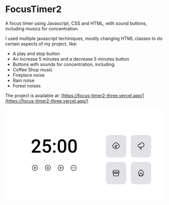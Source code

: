 # FocusTimer2
A focus timer using Javascript, CSS and HTML, with sound buttons, including musics for concentration.

I used multiple javascript techiniques, mostly changing HTML classes to do certain aspects of my project, like:
- A play and stop button
- An increase 5 minutes and a decrease 5 minutes button
- Buttons with sounds for concentration, including:
- Coffee Shop music
- Fireplace noise
- Rain noise
- Forest noises

The project is available at: [https://focus-timer2-three.vercel.app/](https://focus-timer2-three.vercel.app/)

<div align="center">
  <img src="./.github/project.gif" alt="project-gif">
</div>
